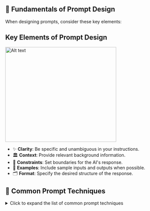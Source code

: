 ## 📖 Fundamentals of Prompt Design

When designing prompts, consider these key elements:

## Key Elements of Prompt Design

<img src="key_elements_prompt_design" alt="Alt text" width="350" height="300">

- ✨ **Clarity**: Be specific and unambiguous in your instructions.
- 🏛️ **Context**: Provide relevant background information.
- 🚧 **Constraints**: Set boundaries for the AI's response.
- 🧪 **Examples**: Include sample inputs and outputs when possible.
- 🗂️ **Format**: Specify the desired structure of the response.


## 📌 Common Prompt Techniques

<details>
<summary>Click to expand the list of common prompt techniques</summary>

- 🧠 **Chain of Thought (CoT)**: Enhance reasoning by articulating intermediate steps.
- 🚀 **Zero-Shot Chain of Thought (Zero-Shot-CoT)**: Apply CoT without prior examples or training.
- 🎯 **Few-Shot Chain of Thought (Few-Shot-CoT)**: Use examples to guide the reasoning process.
- 🤔 **ReAct (Reasoning and Acting)**: Combine reasoning with action to improve responses.
- 🌳 **Tree of Thoughts (ToT)**: Organize thoughts hierarchically for better decision-making.
- 🔄 **Self-Consistency**: Ensure stable and consistent responses across queries.
- 📄 **Hypothetical Document Embeddings (HyDE)**: Use embeddings to represent potential documents.
- 🏗️ **Least-to-Most Prompting**: Start simple and gradually increase complexity.
- 🔗 **Prompt Chaining**: Connect multiple prompts for a coherent narrative.
- 📊 **Graph Prompting**: Use graph structures to represent complex relationships.
- 🔄 **Recursive Prompting**: Iteratively refine prompts to enhance results.
- 💡 **Generated Knowledge**: Utilize generated content for further reasoning.
- ⚙️ **Automatic Reasoning and Tool-Use (ART)**: Automate reasoning processes and tool interactions.
- 🛠️ **Automatic Prompt Engineer (APE)**: Tools to automatically generate and refine prompts.
